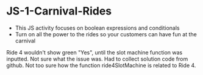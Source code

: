 # JS-1-Carnival-Rides
- This JS activity focuses on boolean expressions and conditionals
- Turn on all the power to the rides so your customers can have fun at the carnival

Ride 4 wouldn't show green "Yes", until the slot machine function was inputted. Not sure what the issue was. Had to collect solution code from github. Not too sure how the function ride4SlotMachine is related to Ride 4.